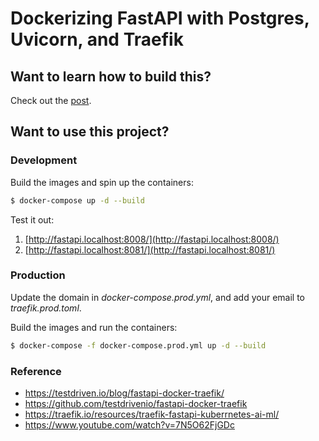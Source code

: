 # Dockerizing FastAPI with Postgres, Uvicorn, and Traefik

## Want to learn how to build this?

Check out the [post](https://testdriven.io/blog/fastapi-docker-traefik/).

## Want to use this project?

### Development

Build the images and spin up the containers:

```sh
$ docker-compose up -d --build
```

Test it out:

1. [http://fastapi.localhost:8008/](http://fastapi.localhost:8008/)
1. [http://fastapi.localhost:8081/](http://fastapi.localhost:8081/)

### Production

Update the domain in *docker-compose.prod.yml*, and add your email to *traefik.prod.toml*.

Build the images and run the containers:

```sh
$ docker-compose -f docker-compose.prod.yml up -d --build
```


### Reference

- https://testdriven.io/blog/fastapi-docker-traefik/
- https://github.com/testdrivenio/fastapi-docker-traefik
- https://traefik.io/resources/traefik-fastapi-kuberrnetes-ai-ml/
- https://www.youtube.com/watch?v=7N5O62FjGDc
